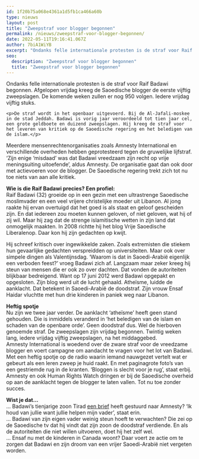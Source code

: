 ```yaml
---
id: 1f20b75a068e4361a1d5fb1ca466a60b
type: nieuws
layout: post
title: "Zweepstraf voor blogger begonnen"
permalink: /nieuws/zweepstraf-voor-blogger-begonnen/
date: 2022-05-11T19:16:41.067Z
author: 7biA1WiYB
excerpt: "Ondanks felle internationale protesten is de straf voor Raif Badawi begonnen. Afgelopen vrijdag kreeg de Saoedische blogger de eerste vijftig zweepslagen. De komende weken zullen er nog 950 volgen. Iedere vrijdag vijftig stuks.  "
seo:
  description: "Zweepstraf voor blogger begonnen"
  title: "Zweepstraf voor blogger begonnen"
---
```

Ondanks felle internationale protesten is de straf voor Raif Badawi begonnen. Afgelopen vrijdag kreeg de Saoedische blogger de eerste vijftig zweepslagen. De komende weken zullen er nog 950 volgen. Iedere vrijdag vijftig stuks.  

    <p>De straf wordt in het openbaar uitgevoerd. Bij de Al-Jafali-moskee in de stad Jeddah. Badawi is vorig jaar veroordeeld tot tien jaar cel, een grote geldboete en duizend zweepslagen. Hij kreeg de straf voor het leveren van kritiek op de Saoedische regering en het beledigen van de islam.</p>
<p>Meerdere mensenrechtenorganisaties zoals Amnesty International en verschillende overheden hebben geprotesteerd tegen de gruwelijke lijfstraf. ‘Zijn enige ‘misdaad’ was dat Badawi vreedzaam zijn recht op vrije meningsuiting uitoefende’, aldus Amnesty. De organisatie gaat dan ook door met actievoeren voor de blogger. De Saoedische regering trekt zich tot nu toe niets van aan alle kritiek.</p>
<p><strong>Wie is die Raif Badawi precies? Een profiel:</strong><br>Raif Badawi (32) groeide op in een gezin met een ultrastrenge Saoedische moslimvader en een veel vrijere christelijke moeder uit Libanon. Al jong raakte hij ervan overtuigd dat het goed is als staat en geloof gescheiden zijn. En dat iedereen zou moeten kunnen geloven, of niet geloven, wat hij of zij wil. Maar hij zag dat de strenge islamitische wetten in zijn land dat onmogelijk maakten. In 2008 richtte hij het blog Vrije Saoedische Liberalenop. Daar kon hij zijn gedachten op kwijt.</p>
<p>Hij schreef kritisch over ingewikkelde zaken. Zoals extremisten die stiekem hun gevaarlijke gedachten verspreidden op universiteiten. Maar ook over simpele dingen als Valentijnsdag. ‘Waarom is dat in Saoedi-Arabië eigenlijk een verboden feest?’ vroeg Badawi zich af. Langzaam maar zeker kreeg hij steun van mensen die er ook zo over dachten. Dat vonden de autoriteiten blijkbaar bedreigend. Want op 17 juni 2012 werd Badawi opgepakt en opgesloten. Zijn blog werd uit de lucht gehaald. Atheïsme, luidde de aanklacht. Dat betekent in Saoedi-Arabië de doodstraf. Zijn vrouw Ensaf Haidar vluchtte met hun drie kinderen in paniek weg naar Libanon.</p>
<p><strong>Heftig spotje</strong><br>Nu zijn we twee jaar verder. De aanklacht ‘atheïsme’ heeft geen stand gehouden. Die is inmiddels veranderd in ‘het beledigen van de islam en schaden van de openbare orde’. Geen doodstraf dus. Wel de hierboven genoemde straf. De zweepslagen zijn vrijdag begonnen. Twintig weken lang, iedere vrijdag vijftig zweepslagen, na het middaggebed.<br>Amnesty International is woedend over de zware straf voor de vreedzame blogger en voert campagne om aandacht te vragen voor het lot van Badawi. Met een heftig spotje op de radio waarin iemand nauwgezet vertelt wat er gebeurt als een leren zweep je huid raakt. En met paginagrote foto’s van een gestriemde rug in de kranten. ‘Bloggen is slecht voor je rug’, staat erbij. Amnesty en ook Human Rights Watch dringen er bij de Saoedische overheid op aan de aanklacht tegen de blogger te laten vallen. Tot nu toe zonder succes. </p>
<p><strong>Wist je dat…</strong><br>… Badawi’s tienjarige zoon Tirad <a href="https://7dagen.netlify.app/archief/zweepslagen-voor-blogger">een brief</a> heeft gestuurd naar Amnesty? ‘Ik houd van jullie want jullie helpen mijn vader’, staat erin.<br>… Badawi van zijn eigen vader weinig steun hoeft te verwachten? Die zei op de Saoedische tv dat hij vindt dat zijn zoon de doodstraf verdiende. En als de autoriteiten die niet willen uitvoeren, doet hij het zelf wel.<br>… Ensaf nu met de kinderen in Canada woont? Daar voert ze actie om te zorgen dat Badawi en zijn droom van een vrijer Saoedi-Arabië niet vergeten worden.</p>  
